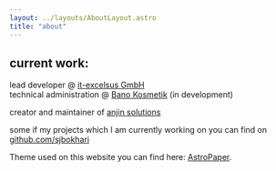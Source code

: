 ```yaml
---
layout: ../layouts/AboutLayout.astro
title: "about"
---
```


## current work:

lead developer @ [it-excelsus GmbH](https://it-excelsus.de) <br/>
technical administration @ [Bano Kosmetik](https://bano-kosmetik.de) (in development)<br/>

creator and maintainer of [anjin solutions](https://anjin.dev)<br/>

<!-- co-founder of [medetex MAICS](https://medetex.de) <br/> -->

some if my projects which I am currently working on you can find on [github.com/sjbokhari](https://github.com/sjbokhari)

<!-- <div>
  <img src="/assets/dev.svg" class="sm:w-1/2 mx-auto" alt="coding dev illustration">
</div> -->

Theme used on this website you can find here: [AstroPaper](https://github.com/satnaing/astro-paper).
